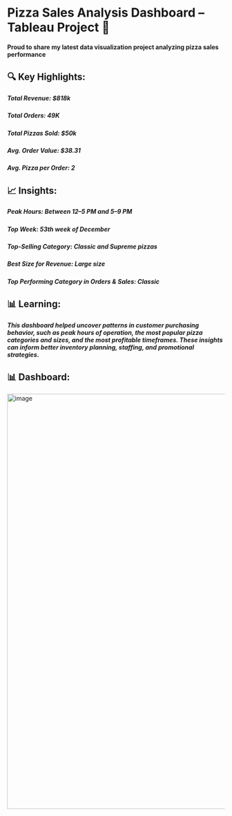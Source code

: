# Pizza Sales Analysis Dashboard – Tableau Project 🍕

#### Proud to share my latest data visualization project analyzing pizza sales performance

## 🔍 Key Highlights:

##### Total Revenue: $818k
##### Total Orders: 49K
##### Total Pizzas Sold: $50k
##### Avg. Order Value: $38.31
##### Avg. Pizza per Order: 2

## 📈 Insights:

##### Peak Hours: Between 12–5 PM and 5–9 PM
##### Top Week: 53th week of December
##### Top-Selling Category: Classic and Supreme pizzas
##### Best Size for Revenue: Large size
##### Top Performing Category in Orders & Sales: Classic

## 📊 Learning:

##### This dashboard helped uncover patterns in customer purchasing behavior, such as peak hours of operation, the most popular pizza categories and sizes, and the most profitable timeframes. These insights can inform better inventory planning, staffing, and promotional strategies.


## 📊 Dashboard:
<img width="960" alt="image" src="https://github.com/user-attachments/assets/471b2fa7-ac2f-4734-8066-14983010f3af" />
